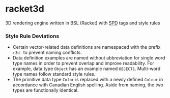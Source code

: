 # racket3d
3D rendering engine written in BSL (Racket) with [SPD](https://github.com/GregorKiczales/spd) tags and style rules

### Style Rule Deviations
- Certain vector-related data definitions are namespaced with the prefix `r3d-` to prevent naming conflicts.
- Data definition examples are named without abbreviation for single word type names in order to prevent overlap and improve readability. For example, data type `Object` has an example named `OBJECT1`. Multi-word type names follow standard style rules.
- The primitive data type `Color` is replaced with a newly defined `Colour` in accordance with Canadian English spelling. Aside from naming, the two types are functionally identical.  
